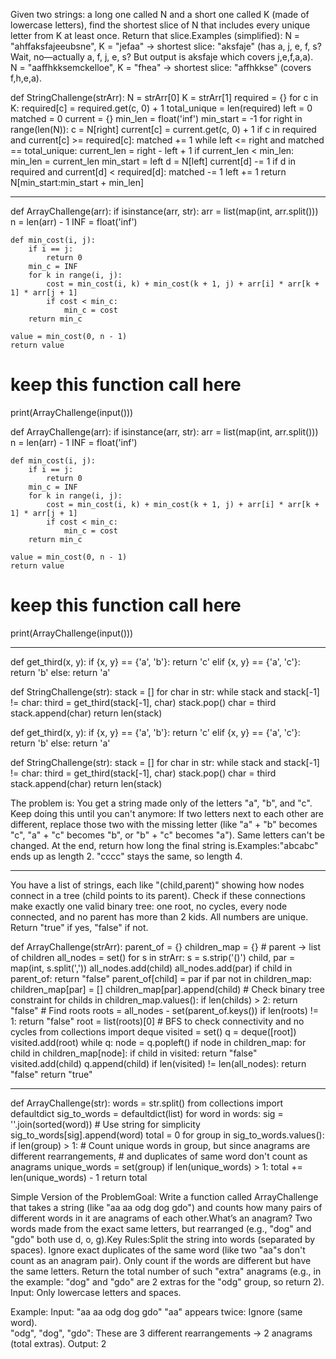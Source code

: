 Given two strings: a long one called N and a short one called K (made of lowercase letters), find the shortest slice of N that includes every unique letter from K at least once. Return that slice.Examples (simplified):  N = "ahffaksfajeeubsne", K = "jefaa" → shortest slice: "aksfaje" (has a, j, e, f, s? Wait, no—actually a, f, j, e, s? But output is aksfaje which covers j,e,f,a,a).  
N = "aaffhkksemckelloe", K = "fhea" → shortest slice: "affhkkse" (covers f,h,e,a).



def StringChallenge(strArr):
    N = strArr[0]
    K = strArr[1]
    required = {}
    for c in K:
        required[c] = required.get(c, 0) + 1
    total_unique = len(required)
    left = 0
    matched = 0
    current = {}
    min_len = float('inf')
    min_start = -1
    for right in range(len(N)):
        c = N[right]
        current[c] = current.get(c, 0) + 1
        if c in required and current[c] >= required[c]:
            matched += 1
        while left <= right and matched == total_unique:
            current_len = right - left + 1
            if current_len < min_len:
                min_len = current_len
                min_start = left
            d = N[left]
            current[d] -= 1
            if d in required and current[d] < required[d]:
                matched -= 1
            left += 1
    return N[min_start:min_start + min_len]



---
def ArrayChallenge(arr):
    if isinstance(arr, str):
        arr = list(map(int, arr.split()))
    n = len(arr) - 1
    INF = float('inf')
    
    def min_cost(i, j):
        if i == j:
            return 0
        min_c = INF
        for k in range(i, j):
            cost = min_cost(i, k) + min_cost(k + 1, j) + arr[i] * arr[k + 1] * arr[j + 1]
            if cost < min_c:
                min_c = cost
        return min_c
    
    value = min_cost(0, n - 1)
    return value

# keep this function call here 
print(ArrayChallenge(input()))




def ArrayChallenge(arr):
    if isinstance(arr, str):
        arr = list(map(int, arr.split()))
    n = len(arr) - 1
    INF = float('inf')
    
    def min_cost(i, j):
        if i == j:
            return 0
        min_c = INF
        for k in range(i, j):
            cost = min_cost(i, k) + min_cost(k + 1, j) + arr[i] * arr[k + 1] * arr[j + 1]
            if cost < min_c:
                min_c = cost
        return min_c
    
    value = min_cost(0, n - 1)
    return value

# keep this function call here 
print(ArrayChallenge(input()))


---

def get_third(x, y):
    if {x, y} == {'a', 'b'}:
        return 'c'
    elif {x, y} == {'a', 'c'}:
        return 'b'
    else:
        return 'a'

def StringChallenge(str):
    stack = []
    for char in str:
        while stack and stack[-1] != char:
            third = get_third(stack[-1], char)
            stack.pop()
            char = third
        stack.append(char)
    return len(stack)


def get_third(x, y):
    if {x, y} == {'a', 'b'}:
        return 'c'
    elif {x, y} == {'a', 'c'}:
        return 'b'
    else:
        return 'a'

def StringChallenge(str):
    stack = []
    for char in str:
        while stack and stack[-1] != char:
            third = get_third(stack[-1], char)
            stack.pop()
            char = third
        stack.append(char)
    return len(stack)

The problem is: You get a string made only of the letters "a", "b", and "c". Keep doing this until you can't anymore: If two letters next to each other are different, replace those two with the missing letter (like "a" + "b" becomes "c", "a" + "c" becomes "b", or "b" + "c" becomes "a"). Same letters can't be changed. At the end, return how long the final string is.Examples:"abcabc" ends up as length 2.
"cccc" stays the same, so length 4.


---

You have a list of strings, each like "(child,parent)" showing how nodes connect in a tree (child points to its parent). Check if these connections make exactly one valid binary tree: one root, no cycles, every node connected, and no parent has more than 2 kids. All numbers are unique. Return "true" if yes, "false" if not.



def ArrayChallenge(strArr):
    parent_of = {}
    children_map = {}  # parent -> list of children
    all_nodes = set()
    for s in strArr:
        s = s.strip('()')
        child, par = map(int, s.split(','))
        all_nodes.add(child)
        all_nodes.add(par)
        if child in parent_of:
            return "false"
        parent_of[child] = par
        if par not in children_map:
            children_map[par] = []
        children_map[par].append(child)
    # Check binary tree constraint
    for childs in children_map.values():
        if len(childs) > 2:
            return "false"
    # Find roots
    roots = all_nodes - set(parent_of.keys())
    if len(roots) != 1:
        return "false"
    root = list(roots)[0]
    # BFS to check connectivity and no cycles
    from collections import deque
    visited = set()
    q = deque([root])
    visited.add(root)
    while q:
        node = q.popleft()
        if node in children_map:
            for child in children_map[node]:
                if child in visited:
                    return "false"
                visited.add(child)
                q.append(child)
    if len(visited) != len(all_nodes):
        return "false"
    return "true"

---


def ArrayChallenge(str):
    words = str.split()
    from collections import defaultdict
    sig_to_words = defaultdict(list)
    for word in words:
        sig = ''.join(sorted(word))  # Use string for simplicity
        sig_to_words[sig].append(word)
    total = 0
    for group in sig_to_words.values():
        if len(group) > 1:
            # Count unique words in group, but since anagrams are different rearrangements,
            # and duplicates of same word don't count as anagrams
            unique_words = set(group)
            if len(unique_words) > 1:
                total += len(unique_words) - 1
    return total

    
Simple Version of the ProblemGoal: Write a function called ArrayChallenge that takes a string (like "aa aa odg dog gdo") and counts how many pairs of different words in it are anagrams of each other.What’s an anagram? Two words made from the exact same letters, but rearranged (e.g., "dog" and "gdo" both use d, o, g).Key Rules:Split the string into words (separated by spaces).
Ignore exact duplicates of the same word (like two "aa"s don't count as an anagram pair).
Only count if the words are different but have the same letters.
Return the total number of such "extra" anagrams (e.g., in the example: "dog" and "gdo" are 2 extras for the "odg" group, so return 2).
Input: Only lowercase letters and spaces.

Example:
Input: "aa aa odg dog gdo"  "aa" appears twice: Ignore (same word).  
"odg", "dog", "gdo": These are 3 different rearrangements → 2 anagrams (total extras).
Output: 2

